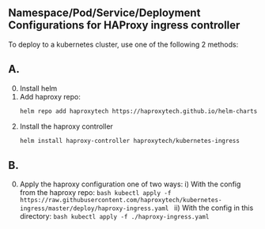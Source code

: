 ## Namespace/Pod/Service/Deployment Configurations for HAProxy ingress controller

To deploy to a kubernetes cluster, use one of the following 2 methods:

## A.
0. Install helm
1. Add haproxy repo:
    ```bash
    helm repo add haproxytech https://haproxytech.github.io/helm-charts
    ```
2. Install the haproxy controller
    ```bash
    helm install haproxy-controller haproxytech/kubernetes-ingress
    ```

## B.
0. Apply the haproxy configuration one of two ways:
    i) With the config from the haproxy repo:
        ```bash
        kubectl apply -f https://raw.githubusercontent.com/haproxytech/kubernetes-ingress/master/deploy/haproxy-ingress.yaml
        ```
    ii) With the config in this directory:
        ```bash
        kubectl apply -f ./haproxy-ingress.yaml
        ```

